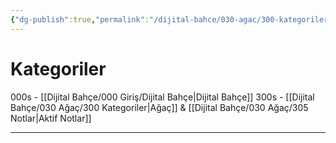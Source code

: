```yaml
---
{"dg-publish":true,"permalink":"/dijital-bahce/030-agac/300-kategoriler/","title":"Ağaç aşaması","tags":["açıklama","ağaç"],"noteIcon":"","created":"2025-03-19T20:58:45.567+03:00","updated":"2025-03-19T21:01:20.809+03:00"}
---
```



# Kategoriler
000s - [[Dijital Bahçe/000 Giriş/Dijital Bahçe\|Dijital Bahçe]]
300s - [[Dijital Bahçe/030 Ağaç/300 Kategoriler\|Ağaç]] & [[Dijital Bahçe/030 Ağaç/305 Notlar\|Aktif Notlar]]



---



